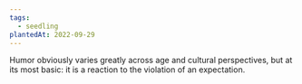```yaml
---
tags:
  - seedling
plantedAt: 2022-09-29
---
```

Humor obviously varies greatly across age and cultural perspectives, but at its most basic: it is a reaction to the violation of an expectation.
